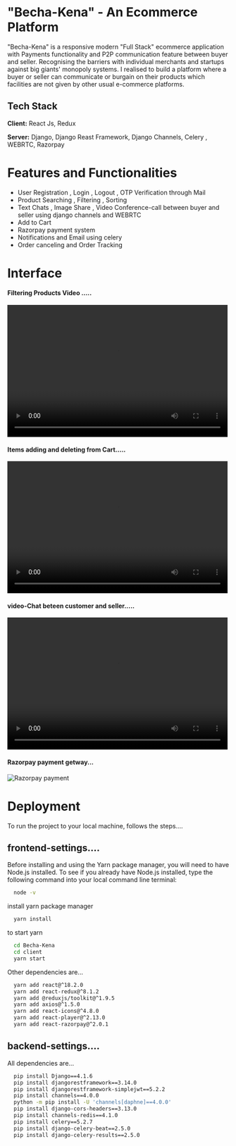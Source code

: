 # "Becha-Kena" - An Ecommerce Platform
"Becha-Kena" is a responsive modern "Full Stack" ecommerce application with Payments functionality and P2P communication feature between buyer and seller. Recognising the barriers with individual merchants and startups against big giants' monopoly systems. I realised to build a platform where a buyer or seller can communicate or burgain on their products which facilities are not given by other usual e-commerce platforms.

## Tech Stack
**Client:**  React Js, Redux 

**Server:**  Django, Django Reast Framework, Django Channels, Celery , WEBRTC, Razorpay

# Features and Functionalities
- User Registration , Login , Logout , OTP Verification through Mail 
- Product Searching , Filtering , Sorting 
- Text Chats , Image Share , Video Conference-call between buyer and seller using django channels and WEBRTC
- Add to Cart
- Razorpay payment system
- Notifications and Email using celery
- Order canceling and Order Tracking


# Interface

<h4>Filtering Products Video .....</h4>

<video width="500" height="300" src="https://github.com/nuruzz9134/Becha-Kena/assets/120547305/2d19474c-ee70-4b53-96de-d6d2b6ba1902"></video>

<h4>Items adding and deleting from Cart.....</h4>

<video width="500" height="300" src="https://github.com/nuruzz9134/Becha-Kena/assets/120547305/53f67724-de0f-4092-a99b-c3a5c3768096"></video>

<h4>video-Chat beteen customer and seller.....</h4>

<video width="500" height="300" src="https://github.com/nuruzz9134/Becha-Kena/assets/120547305/cfef3ff6-a1c1-41a2-9af5-f0e71decd741"></video>

<h4>Razorpay payment getway...</h4>
<img src="https://github.com/nuruzz9134/Becha-Kena/assets/120547305/257a755d-6fc0-413a-a919-843adb7db935" alt="Razorpay payment"/>

# Deployment
To run the project to your local machine, follows the steps.... 
## frontend-settings....
Before installing and using the Yarn package manager, you will need to have Node.js installed. To see if you already have Node.js installed, type the following command into your local command line terminal:

```bash
  node -v
```
install yarn package manager
```bash
  yarn install
```
to start yarn
```bash
  cd Becha-Kena
  cd client
  yarn start
```
Other dependencies are...
```bash
  yarn add react@^18.2.0
  yarn add react-redux@^8.1.2
  yarn add @reduxjs/toolkit@^1.9.5
  yarn add axios@^1.5.0
  yarn add react-icons@^4.8.0
  yarn add react-player@^2.13.0
  yarn add react-razorpay@^2.0.1
```


## backend-settings....
All dependencies are...
```bash
  pip install Django==4.1.6
  pip install djangorestframework==3.14.0
  pip install djangorestframework-simplejwt==5.2.2
  pip install channels==4.0.0
  python -m pip install -U 'channels[daphne]==4.0.0'
  pip install django-cors-headers==3.13.0
  pip install channels-redis==4.1.0
  pip install celery==5.2.7
  pip install django-celery-beat==2.5.0
  pip install django-celery-results==2.5.0
```

